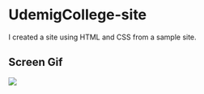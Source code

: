 # UdemigCollege-site

I created a site using HTML and CSS from a sample site.

<h2>Screen Gif</h2>

![](ekran.gif)

